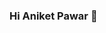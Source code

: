 ### Hi Aniket Pawar 👋

<!--
**aniketpawar9211/aniketpawar9211** is a ✨ _special_ ✨ repository because its `README.md` (this file) appears on your GitHub profile.

Here are some ideas to get you started:

- 🔭 I’m currently working on Machine Learning projects for self learning
- 🌱 I’m currently learning Data Science 
- 👯 I’m looking for a job
- 💬 aniketpawar9211@gmail.com
-->
